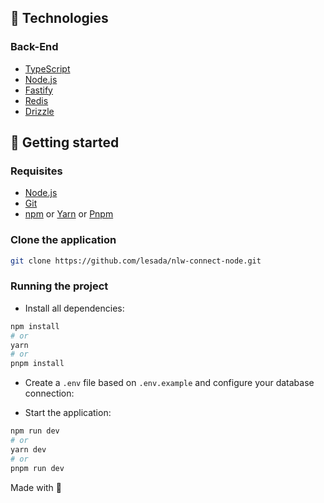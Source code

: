 
## 🧪 Technologies

### Back-End
- [TypeScript](https://www.typescriptlang.org/)
- [Node.js](https://nodejs.org/)
- [Fastify](https://fastify.dev/)
- [Redis](https://redis.io/)
- [Drizzle](https://knexjs.org/)
## 🚀 Getting started

### Requisites

- [Node.js](https://nodejs.org/en)
- [Git](https://git-scm.com/)
- [npm](https://www.npmjs.com/) or [Yarn](https://yarnpkg.com/) or [Pnpm](https://pnpm.io/pt/)

### Clone the application

```bash
git clone https://github.com/lesada/nlw-connect-node.git
```

### Running the project

- Install all dependencies:

```bash
npm install
# or
yarn
# or
pnpm install
```

- Create a `.env` file based on `.env.example` and configure your database connection:

- Start the application:

```bash
npm run dev
# or
yarn dev
# or
pnpm run dev
```


Made with 💜
